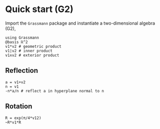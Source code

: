 # Quick start (G2)

Import the `Grassmann` package and instantiate a two-dimensional algebra (G2),

```@repl ga
using Grassmann
@basis ℝ^2
v1*v2 # geometric product
v1|v2 # inner product
v1∧v2 # exterior product
```

## Reflection

```@example ga
a = v1+v2
n = v1
-n*a/n # reflect a in hyperplane normal to n
```

## Rotation

```@repl ga
R = exp(π/4*v12)
~R*v1*R
```
